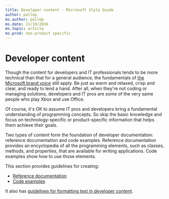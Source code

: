 ```yaml
---
title: Developer content - Microsoft Style Guide
author: pallep
ms.author: pallep
ms.date: 11/19/2016
ms.topic: article
ms.prod: non-product specific
---
```


# Developer content

Though
the content for developers and IT professionals tends to be more
technical than that for a general audience, the fundamentals of [the Microsoft brand voice](/style-guide/brand-voice-above-all-simple-human) still apply. Be just as warm and relaxed, crisp and clear, and ready to lend a hand. After all, when they're not coding or managing solutions, developers and IT pros are some of the very same people who play Xbox and use Office. 

Of
course, it's OK to assume IT pros and developers bring
a fundamental understanding of programming concepts. So skip
the basic knowledge and focus on technology-specific
or product-specific information that helps them achieve their
goals. 

Two
types of content form the foundation of developer documentation:
reference documentation and code examples.
Reference documentation provides an encyclopedia of all
the programming elements, such as classes, methods, and
properties, that are available for writing applications. Code
examples show how to use those elements. 

This section provides guidelines for creating: 

  - [Reference documentation](/style-guide/developer-content/reference-documentation)
  - [Code examples](/style-guide/developer-content/code-examples)

It also has [guidelines for formatting text in developer content](/style-guide/developer-content/formatting-developer-text-elements).
